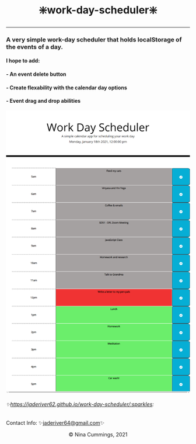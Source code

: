 # <div align="center">:sparkle:work-day-scheduler:sparkle:</div>
---


### A very simple work-day scheduler that holds localStorage of the events of a day.
#### I hope to add:
#### - An event delete button
#### - Create flexability with the calendar day options
#### - Event drag and drop abilities

![screenshot of scheduler](https://github.com/jaderiver62/work-day-scheduler/blob/9cbc044c355c90fe7274e191ec53ec482eccffaf/assets/css/images/_C__Users_jader_Desktop_projects_work-day-scheduler_index.html%20(2).png?raw=true)


###### :sparkles:https://jaderiver62.github.io/work-day-scheduler/:sparkles:

Contact Info:
:sparkles:[jaderiver64@gmail.com](mailto:jaderiver64@gmail.com):sparkles:
<div align="center">&#169; Nina Cummings, 2021</div>
